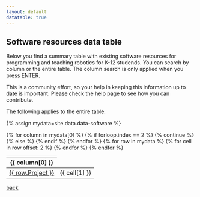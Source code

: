 ```yaml
---
layout: default
datatable: true
---
```


## Software resources data table

Below you find a summary table with existing software resources for programming and teaching robotics for K-12 studends. You can search by column or the entire table. The column search is only applied when you press ENTER.

This is a community effort, so your help in keeping this information up to date is important. Please check the help page to see how you can contribute.

The following applies to the entire table:

{% assign mydata=site.data.data-software %}

<table id="datatable" class="display">
    <!-- <caption>Software table</caption> -->
    <thead>
        <tr>
        {% for column in mydata[0] %}
            {% if forloop.index == 2 %}
                {% continue %}
            {% else %}
                <th>{{ column[0] }}</th>
            {% endif %}
        {% endfor %}
        </tr>
    </thead>
    <tbody>
    {% for row in mydata %}
        <tr>
        <td><a href="{{ row.Link }}">{{ row.Project }}</a></td>
        {% for cell in row offset: 2 %}
            <td>{{ cell[1] }}</td>
        {% endfor %}
        </tr>
    {% endfor %}
    </tbody>
</table>


[back](./)